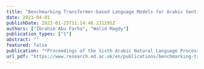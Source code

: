 ```yaml
---
title: "Benchmarking Transformer-based Language Models for Arabic Sentiment and Sarcasm Detection"
date: 2021-04-01
publishDate: 2022-01-25T11:14:46.231295Z
authors: ["Ibrahim Abu Farha", "Walid Magdy"]
publication_types: ["1"]
abstract: ""
featured: false
publication: "*Proceedings of the Sixth Arabic Natural Language Processing Workshop*"
url_pdf: "https://www.research.ed.ac.uk/en/publications/benchmarking-transformer-based-language-models-for-arabic-sentime"
---
```


